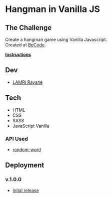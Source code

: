 # Hangman in Vanilla JS

## The Challenge

Create a hangman game using Vanilla Javascript. <br>
Created at [BeCode](https://github.com/becodeorg).

[**Instructions**](https://github.com/becodeorg/CRL-Keller-3.31/blob/master/LearningPath/02.The-Hill/08.Javascript/challenges/hangman.md)

## Dev

- [LAMRI Rayane](https://github.com/RayaneLamri)

## Tech

- HTML
- CSS
- SASS
- JavaScript Vanilla

### API Used

- [random-word](https://random-word-form.herokuapp.com/)

## Deployment

### v.1.0.0

- [Inital release](https://rayanelamri.github.io/Hangman/)
